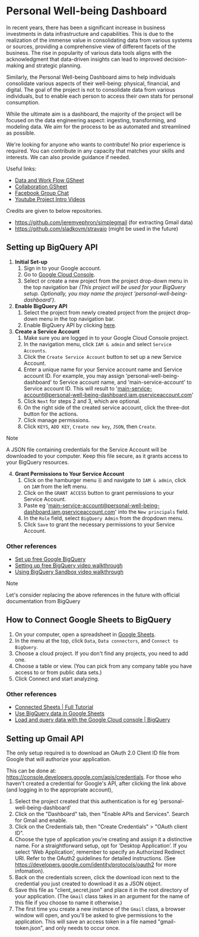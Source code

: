# Personal Well-being Dashboard

In recent years, there has been a significant increase in business investments in data infrastructure and capabilities. This is due to the realization of the immense value in consolidating data from various systems or sources, providing a comprehensive view of different facets of the business. The rise in popularity of various data tools aligns with the acknowledgment that data-driven insights can lead to improved decision-making and strategic planning.

Similarly, the Personal Well-being Dashboard aims to help individuals consolidate various aspects of their well-being: physical, financial, and digital. The goal of the project is not to consolidate data from various individuals, but to enable each person to access their own stats for personal consumption.

While the ultimate aim is a dashboard, the majority of the project will be focused on the data engineering aspect: ingesting, transforming, and modeling data. We aim for the process to be as automated and streamlined as possible.

We're looking for anyone who wants to contribute! No prior experience is required. You can contribute in any capacity that matches your skills and interests. We can also provide guidance if needed.

Useful links:
- [Data and Work Flow GSheet](https://docs.google.com/spreadsheets/d/1SJqBCFfW5xbAVZHrJTgjHP72mbmL_OkWQybg7wFjV3E/edit?usp=sharing)
- [Collaboration GSheet](https://docs.google.com/spreadsheets/d/1CqKHzhlnyljzaUbkVFH_9-DAhEfuX9-Owumpikoj8gM/edit?usp=sharing)
- [Facebook Group Chat](https://m.me/j/AbaL6CMK9vjk3U8l/)
- [Youtube Project Intro Videos](https://www.youtube.com/watch?v=Gup80_6nNw4&list=PLgB1IGvclbuMWY6V9Z4dgL370FpqvyAlM)

Credits are given to below repositories.
- https://github.com/jeremyephron/simplegmail (for extracting Gmail data)
- https://github.com/sladkovm/stravaio (might be used in the future)

## Setting up BigQuery API

1. **Initial Set-up**
    1. Sign in to your Google account.
    2. Go to [Google Cloud Console](https://console.cloud.google.com/).
    3. Select or create a new project from the project drop-down menu in the top navigation bar *(This project will be used for your BigQuery setup.
    Optionally, you may name the project 'personal-well-being-dashboard')*.
2. **Enable BigQuery API**
    1. Select the project from newly created project from the project drop-down menu in the top navigation bar.
    2. Enable BigQuery API by clicking [here](https://console.cloud.google.com/apis/library/bigquery.googleapis.com).
3. **Create a Service Account**
    1. Make sure you are logged in to your Google Cloud Console project.
    2. In the navigation menu, click `IAM & admin` and select `Service Accounts`.
    3. Click the `Create Service Account` button to set up a new Service Account.
    4. Enter a unique name for your Service account name and Service account ID.
       For example, you may assign 'personal-well-being-dashboard' to Service account name,
       and 'main-service-account' to Service account ID. This will result to 'main-service-account@personal-well-being-dashboard.iam.gserviceaccount.com'
    5. Click `Next` for steps 2 and 3, which are optional.
    6. On the right side of the created service account, click the three-dot button for the actions.
    7. Click manage permissions.
    8. Click `KEYS`, `ADD KEY`, `Create new key`, `JSON`, then `Create`.

> [!NOTE] 
> A JSON file containing credentials for the Service Account will be downloaded to your computer. Keep this file secure, as it grants access to your BigQuery resources.

4. **Grant Permissions to Your Service Account**
    1. Click on the hamburger menu `☰` and navigate to `IAM & admin`, click on `IAM` from the left menu.
    2. Click on the `GRANT ACCESS` button to grant permissions to your Service Account.
    3. Paste eg 'main-service-account@personal-well-being-dashboard.iam.gserviceaccount.com' into the `New principals` field.
    4. In the `Role` field, select `BigQuery Admin` from the dropdown menu.
    5. Click `Save` to grant the necessary permissions to your Service Account.

### Other references

* [Set up free Google BigQuery](https://levelup.gitconnected.com/how-to-use-google-bigquery-for-free-9c2a65e3a78c)
* [Setting up free BigQuery video walkthrough](https://youtu.be/BaweqxbOEM0?si=5JVaGJYmyOLyQOUe)
* [Using BigQuery Sandbox video walkthrough](https://youtu.be/JLXLCv5nUCE?si=Z7Z1ay6iue8cTT_V)

> [!NOTE] 
> Let's consider replacing the above references in the future with official documentation from BigQuery


## How to Connect Google Sheets to BigQuery
1. On your computer, open a spreadsheet in [Google Sheets](https://docs.google.com/spreadsheets/u/0/).
2. In the menu at the top, click `Data`, `Data connectors`, and `Connect to BigQuery`.
3. Choose a cloud project. If you don't find any projects, you need to add one.
4. Choose a table or view. (You can pick from any company table you have access to or from public data sets.)
5. Click Connect and start analyzing.

### Other references
* [Connected Sheets | Full Tutorial](https://www.youtube.com/watch?v=rkimIhnLKGI)
* [Use BigQuery data in Google Sheets](https://support.google.com/docs/topic/9699960?hl=en&ref_topic=9054603&sjid=2482722119219407644-AP)
* [Load and query data with the Google Cloud console | BigQuery](https://cloud.google.com/bigquery/docs/quickstarts/load-data-console)



## Setting up Gmail API

The only setup required is to download an OAuth 2.0 Client ID file from Google
that will authorize your application.

This can be done at: https://console.developers.google.com/apis/credentials.
For those who haven't created a credential for Google's API, after clicking the 
link above (and logging in to the appropriate account),

1. Select the project created that this authentication is for eg 'personal-well-being-dashboard'
2. Click on the "Dashboard" tab, then "Enable APIs and Services". Search for Gmail and enable.
3. Click on the Credentials tab, then "Create Credentials" > "OAuth client ID".
4. Choose the type of application you’re creating and assign it a distinctive name.
   For a straightforward setup, opt for ‘Desktop Application’.
   If you select ‘Web Application’, remember to specify an Authorized Redirect URI.
   Refer to the OAuth2 guidelines for detailed instructions.
   (See https://developers.google.com/identity/protocols/oauth2 for more infomation).
5. Back on the credentials screen, click the download icon next to the 
   credential you just created to download it as a JSON object.
6. Save this file as "client_secret.json" and place it in the root directory of 
   your application. (The `Gmail` class takes in an argument for the name of this 
   file if you choose to name it otherwise.)
7. The first time you create a new instance of the `Gmail` class, a browser window 
   will open, and you'll be asked to give permissions to the application. This 
   will save an access token in a file named "gmail-token.json", and only needs to 
   occur once.
